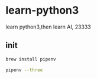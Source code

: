 # learn-python3

learn python3,then learn AI, 23333

## init

```bash
brew install pipenv

pipenv --three
```
